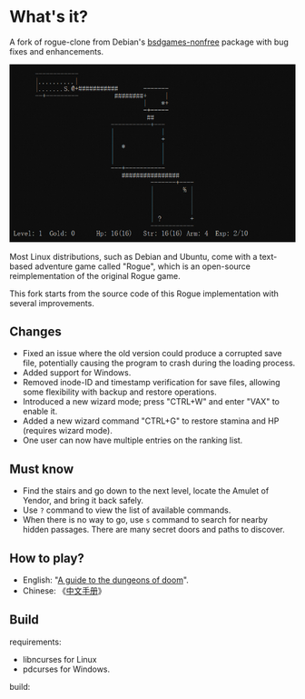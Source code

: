 # What's it?

A fork of rogue-clone from Debian's [bsdgames-nonfree](https://packages.debian.org/bookworm/bsdgames-nonfree) package with bug fixes and enhancements. 

![](doc/rogue.png)

Most Linux distributions, such as Debian and Ubuntu, come with a text-based adventure game called "Rogue", which is an open-source reimplementation of the original Rogue game.

This fork starts from the source code of this Rogue implementation with several improvements.

## Changes

- Fixed an issue where the old version could produce a corrupted save file, potentially causing the program to crash during the loading process.
- Added support for Windows.
- Removed inode-ID and timestamp verification for save files, allowing some flexibility with backup and restore operations.
- Introduced a new wizard mode; press "CTRL+W" and enter "VAX" to enable it.
- Added a new wizard command "CTRL+G" to restore stamina and HP (requires wizard mode).
- One user can now have multiple entries on the ranking list.

## Must know

- Find the stairs and go down to the next level, locate the Amulet of Yendor, and bring it back safely.
- Use `?` command to view the list of available commands.
- When there is no way to go, use `s` command to search for nearby hidden passages. There are many secret doors and paths to discover.

## How to play?

- English: "[A guide to the dungeons of doom](doc/a-guide-to-the-dungeons-of-doom)".
- Chinese: 《[中文手册](doc/RogueChinese.md)》

## Build

requirements:

- libncurses for Linux
- pdcurses for Windows.

build:

